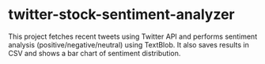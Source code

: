# twitter-stock-sentiment-analyzer
This project fetches recent tweets using Twitter API and performs sentiment analysis (positive/negative/neutral) using TextBlob. It also saves results in CSV and shows a bar chart of sentiment distribution.
